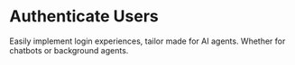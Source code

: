 # Authenticate Users

Easily implement login experiences, tailor made for AI agents. Whether for chatbots or background agents.
